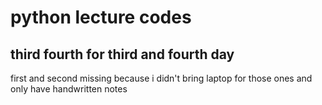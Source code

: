 # python lecture codes
## third fourth for third and fourth day
first and second missing because i didn't bring laptop for those ones and only have handwritten notes
